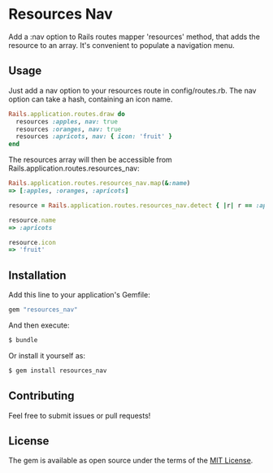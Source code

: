 # Resources Nav
Add a :nav option to Rails routes mapper 'resources' method, that adds the resource to an array.
It's convenient to populate a navigation menu.

## Usage
Just add a nav option to your resources route in config/routes.rb. The nav option can take a hash,
containing an icon name.

```ruby
Rails.application.routes.draw do
  resources :apples, nav: true
  resources :oranges, nav: true
  resources :apricots, nav: { icon: 'fruit' }
end
```

The resources array will then be accessible from Rails.application.routes.resources_nav:
```ruby
Rails.application.routes.resources_nav.map(&:name)
=> [:apples, :oranges, :apricots]

resource = Rails.application.routes.resources_nav.detect { |r| r == :apricots }

resource.name
=> :apricots

resource.icon
=> 'fruit'
```

## Installation
Add this line to your application's Gemfile:

```ruby
gem "resources_nav"
```

And then execute:
```bash
$ bundle
```

Or install it yourself as:
```bash
$ gem install resources_nav
```

## Contributing
Feel free to submit issues or pull requests!

## License
The gem is available as open source under the terms of the [MIT License](https://opensource.org/licenses/MIT).
